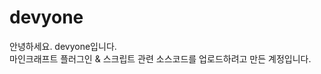 # devyone
안녕하세요. devyone입니다.<br>
마인크래프트 플러그인 & 스크립트 관련 소스코드를 업로드하려고 만든 계정입니다.<br>
<!--본계정은 https://github.com/lone64Plugins 입니다.<br>
여기에 업로드된 플러그인(소스코드)들은 물론 본계정에 있는 플러그인(소스코드)들도 저작권자 표시를 명확하게 해주세요.<br>
devyone에 업로드된 플러그인(소스코드)들은 devyone 깃허브 페이지로, lone64Plugins에 업로드된 플러그인(소스코드)들은 lone64Plugins 깃허브 페이지로 표시해주세요.-->
